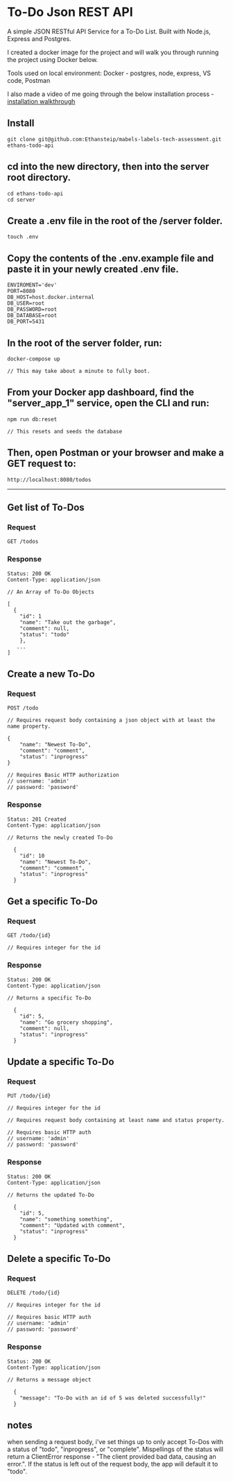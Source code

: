 # To-Do Json REST API

A simple JSON RESTful API Service for a To-Do List. Built with Node.js, Express and Postgres.

I created a docker image for the project and will walk you through running the project using Docker below.

Tools used on local environment: Docker - postgres, node, express, VS code, Postman

I also made a video of me going through the below installation process - [installation walkthrough](https://www.loom.com/share/b19e98037757482e9caf6a2701ad0b37)

## Install

    git clone git@github.com:Ethansteip/mabels-labels-tech-assessment.git ethans-todo-api

## cd into the new directory, then into the server root directory.

    cd ethans-todo-api
    cd server

## Create a .env file in the root of the /server folder.

    touch .env

## Copy the contents of the .env.example file and paste it in your newly created .env file.

    ENVIROMENT='dev'
    PORT=8080
    DB_HOST=host.docker.internal
    DB_USER=root
    DB_PASSWORD=root
    DB_DATABASE=root
    DB_PORT=5431

## In the root of the server folder, run:

    docker-compose up

    // This may take about a minute to fully boot.

## From your Docker app dashboard, find the "server_app_1" service, open the CLI and run:

    npm run db:reset

    // This resets and seeds the database

## Then, open Postman or your browser and make a GET request to:

    http://localhost:8080/todos

___________________________________

## Get list of To-Dos

### Request
`GET /todos`

### Response

    Status: 200 OK
    Content-Type: application/json

    // An Array of To-Do Objects

    [
      {
        "id": 1
        "name": "Take out the garbage", 
        "comment": null, 
        "status": "todo"
        },
       ...
    ]

## Create a new To-Do

### Request

`POST /todo`


    // Requires request body containing a json object with at least the name property.

    {
        "name": "Newest To-Do",
        "comment": "comment",
        "status": "inprogress"
    }

    // Requires Basic HTTP authorization
    // username: 'admin'
    // password: 'password'
    

### Response

    Status: 201 Created
    Content-Type: application/json

    // Returns the newly created To-Do

      {
        "id": 10
        "name": "Newest To-Do",
        "comment": "comment",
        "status": "inprogress"
      }
       

## Get a specific To-Do

### Request

`GET /todo/{id}`

    // Requires integer for the id

### Response

    Status: 200 OK
    Content-Type: application/json

    // Returns a specific To-Do

      {
        "id": 5,
        "name": "Go grocery shopping",
        "comment": null,
        "status": "inprogress"
      }

## Update a specific To-Do

### Request

`PUT /todo/{id}`

    // Requires integer for the id

    // Requires request body containing at least name and status property.

    // Requires basic HTTP auth
    // username: 'admin'
    // password: 'password'

### Response

    Status: 200 OK
    Content-Type: application/json

    // Returns the updated To-Do

      {
        "id": 5,
        "name": "something something",
        "comment": "Updated with comment",
        "status": "inprogress"
      }

## Delete a specific To-Do

### Request

`DELETE /todo/{id}`

    // Requires integer for the id

    // Requires basic HTTP auth
    // username: 'admin'
    // password: 'password'

### Response

    Status: 200 OK
    Content-Type: application/json

    // Returns a message object

      {
        "message": "To-Do with an id of 5 was deleted successfully!"
      }

## notes
when sending a request body, i've set things up to only accept To-Dos with a status of "todo", "inprogress", or "complete". Mispellings of the status will return a ClientError response - "The client provided bad data, causing an error.". If the status is left out of the request body, the app will default it to "todo".
